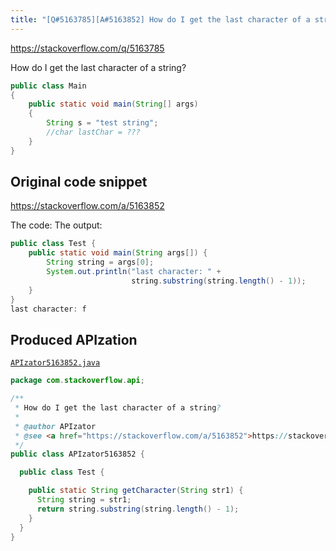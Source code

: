 ```yaml
---
title: "[Q#5163785][A#5163852] How do I get the last character of a string?"
---
```


https://stackoverflow.com/q/5163785

How do I get the last character of a string?


```java
public class Main
{
    public static void main(String[] args) 
    {
        String s = "test string";
        //char lastChar = ???
    }   
}
```


## Original code snippet

https://stackoverflow.com/a/5163852

The code:
The output:

```java
public class Test {
    public static void main(String args[]) {
        String string = args[0];
        System.out.println("last character: " +
                           string.substring(string.length() - 1)); 
    }
}
last character: f
```

## Produced APIzation

[`APIzator5163852.java`](/data/search/java/APIzator5163852.java)

```java
package com.stackoverflow.api;

/**
 * How do I get the last character of a string?
 *
 * @author APIzator
 * @see <a href="https://stackoverflow.com/a/5163852">https://stackoverflow.com/a/5163852</a>
 */
public class APIzator5163852 {

  public class Test {

    public static String getCharacter(String str1) {
      String string = str1;
      return string.substring(string.length() - 1);
    }
  }
}
```